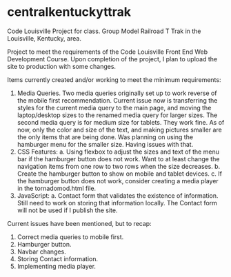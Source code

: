 # centralkentuckyttrak
Code Louisville Project for class.  Group Model Railroad T Trak in the Louisville, Kentucky, area.

Project to meet the requirements of the Code Louisville Front End Web Development Course.
Upon completion of the project, I plan to upload the site to production with some changes.

Items currently created and/or working to meet the minimum requirements:

1.  Media Queries.  Two media queries originally set up to work reverse of the mobile first recommendation.  Current issue now is transferring the styles for the current media query to the main page, and moving the laptop/desktop sizes to the renamed media query for larger sizes.  The second media query is for medium size for tablets.  They work fine.  As of now, only the color and size of the text, and making pictures smaller are the only items that are being done.  Was planning on using the hamburger menu for the smaller size.  Having issues with that.  
2.  CSS Features:  a. Using flexbox to adjust the sizes and text of the menu bar if the hamburger button does not work. 
                        Want to at least change the navigation items from one row to two rows when the size decreases.
                   b. Create the hamburger button to show on mobile and tablet devices.
                   c. If the hamburger button does not work, consider creating a media player in the tornadomod.html file.
3.  JavaScript:    a. Contact form that validates the existence of information.  Still need to work on storing that 
                      information locally.  The Contact form will not be used if I publish the site.

Current issues have been mentioned, but to recap:

1. Correct media queries to mobile first.
2. Hamburger button.
3. Navbar changes.
4. Storing Contact information.
5. Implementing media player.